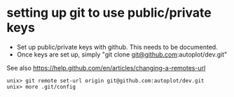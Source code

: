 # setting up git to use public/private keys
* Set up public/private keys with github.  This needs to be documented.
* Once keys are set up, simply "git clone git@github.com:autoplot/dev.git"

See also https://help.github.com/en/articles/changing-a-remotes-url

~~~~~
unix> git remote set-url origin git@github.com:autoplot/dev.git
unix> more .git/config
~~~~~
